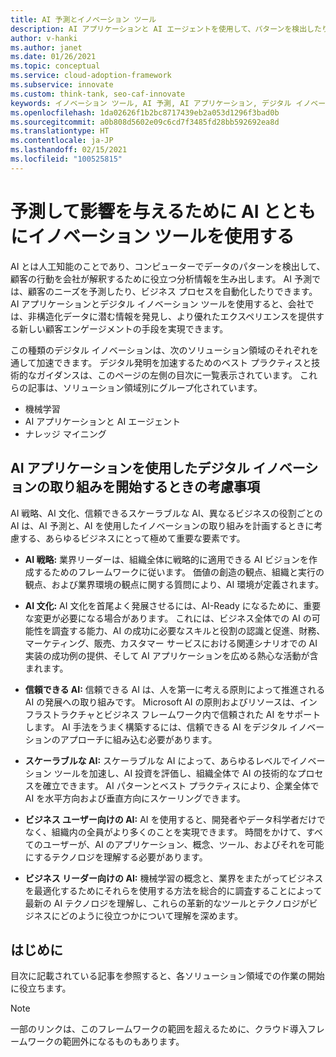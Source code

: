 ```yaml
---
title: AI 予測とイノベーション ツール
description: AI アプリケーションと AI エージェントを使用して、パターンを検出したり、AI 予測を統合したり、顧客の行動に影響を与えたりするために役立つ革新的なツールを作成します。 AI ツールを見つけます。
author: v-hanki
ms.author: janet
ms.date: 01/26/2021
ms.topic: conceptual
ms.service: cloud-adoption-framework
ms.subservice: innovate
ms.custom: think-tank, seo-caf-innovate
keywords: イノベーション ツール, AI 予測, AI アプリケーション, デジタル イノベーション, AI エージェント
ms.openlocfilehash: 1da02626f1b2bc8717439eb2a053d1296f3bad0b
ms.sourcegitcommit: a0b808d5602e09c6cd7f3485fd28bb592692ea8d
ms.translationtype: HT
ms.contentlocale: ja-JP
ms.lasthandoff: 02/15/2021
ms.locfileid: "100525815"
---
```

# <a name="use-innovation-tools-with-ai-to-predict-and-influence"></a>予測して影響を与えるために AI とともにイノベーション ツールを使用する

AI とは人工知能のことであり、コンピューターでデータのパターンを検出して、顧客の行動を会社が解釈するために役立つ分析情報を生み出します。 AI 予測では、顧客のニーズを予測したり、ビジネス プロセスを自動化したりできます。 AI アプリケーションとデジタル イノベーション ツールを使用すると、会社では、非構造化データに潜む情報を発見し、より優れたエクスペリエンスを提供する新しい顧客エンゲージメントの手段を実現できます。

この種類のデジタル イノベーションは、次のソリューション領域のそれぞれを通して加速できます。 デジタル発明を加速するためのベスト プラクティスと技術的なガイダンスは、このページの左側の目次に一覧表示されています。 これらの記事は、ソリューション領域別にグループ化されています。

- 機械学習
- AI アプリケーションと AI エージェント
- ナレッジ マイニング

## <a name="considerations-when-starting-your-digital-innovation-journey-with-ai-applications"></a>AI アプリケーションを使用したデジタル イノベーションの取り組みを開始するときの考慮事項

AI 戦略、AI 文化、信頼できるスケーラブルな AI、異なるビジネスの役割ごとの AI は、AI 予測と、AI を使用したイノベーションの取り組みを計画するときに考慮する、あらゆるビジネスにとって極めて重要な要素です。

- **AI 戦略:** 業界リーダーは、組織全体に戦略的に適用できる AI ビジョンを作成するためのフレームワークに従います。 価値の創造の観点、組織と実行の観点、および業界環境の観点に関する質問により、AI 環境が定義されます。

- **AI 文化:** AI 文化を首尾よく発展させるには、AI-Ready になるために、重要な変更が必要になる場合があります。 これには、ビジネス全体での AI の可能性を調査する能力、AI の成功に必要なスキルと役割の認識と促進、財務、マーケティング、販売、カスタマー サービスにおける関連シナリオでの AI 実装の成功例の提供、そして AI アプリケーションを広める熱心な活動が含まれます。

- **信頼できる AI:** 信頼できる AI は、人を第一に考える原則によって推進される AI の発展への取り組みです。 Microsoft AI の原則およびリソースは、インフラストラクチャとビジネス フレームワーク内で信頼された AI をサポートします。 AI 手法をうまく構築するには、信頼できる AI をデジタル イノベーションのアプローチに組み込む必要があります。

- **スケーラブルな AI:** スケーラブルな AI によって、あらゆるレベルでイノベーション ツールを加速し、AI 投資を評価し、組織全体で AI の技術的なプロセスを確立できます。 AI パターンとベスト プラクティスにより、企業全体で AI を水平方向および垂直方向にスケーリングできます。

- **ビジネス ユーザー向けの AI:** AI を使用すると、開発者やデータ科学者だけでなく、組織内の全員がより多くのことを実現できます。 時間をかけて、すべてのユーザーが、AI のアプリケーション、概念、ツール、およびそれを可能にするテクノロジを理解する必要があります。

- **ビジネス リーダー向けの AI:** 機械学習の概念と、業界をまたがってビジネスを最適化するためにそれらを使用する方法を総合的に調査することによって最新の AI テクノロジを理解し、これらの革新的なツールとテクノロジがビジネスにどのように役立つかについて理解を深めます。

## <a name="get-started"></a>はじめに

目次に記載されている記事を参照すると、各ソリューション領域での作業の開始に役立ちます。

> [!NOTE]
> 一部のリンクは、このフレームワークの範囲を超えるために、クラウド導入フレームワークの範囲外になるものもあります。
